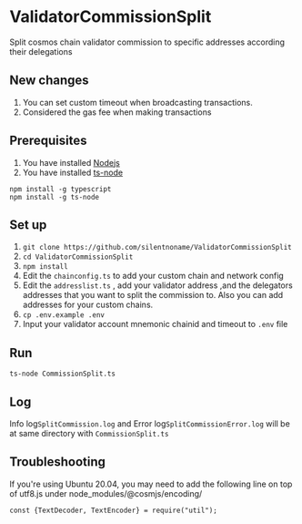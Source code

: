 # ValidatorCommissionSplit
Split cosmos chain validator commission to specific addresses according their delegations

## New changes
1. You can set custom timeout when broadcasting transactions. 
2. Considered the gas fee when making transactions

## Prerequisites
1. You have installed [Nodejs]( https://nodejs.org/en/)
2. You have installed [ts-node](https://www.npmjs.com/package/ts-node)
```
npm install -g typescript
npm install -g ts-node
```

## Set up

1. `git clone https://github.com/silentnoname/ValidatorCommissionSplit`
2. `cd ValidatorCommissionSplit`
3. `npm install`
4. Edit the `chainconfig.ts` to add your custom chain and network config
5. Edit the `addresslist.ts` , add your validator address ,and the delegators addresses that you want to split the commission to. Also you can add addresses for your custom chains.
6. `cp .env.example .env`
7. Input your validator account mnemonic chainid and timeout to `.env` file

## Run

`ts-node CommissionSplit.ts`

## Log

Info log`SplitCommission.log` and Error log`SplitCommissionError.log` will be at same directory with `CommissionSplit.ts`

## Troubleshooting

If you're using Ubuntu 20.04, you may need to add the following line on top of utf8.js under node_modules/@cosmjs/encoding/

```
const {TextDecoder, TextEncoder} = require("util");
```